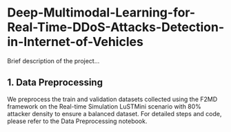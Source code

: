 # Deep-Multimodal-Learning-for-Real-Time-DDoS-Attacks-Detection-in-Internet-of-Vehicles
Brief description of the project...
## 1. Data Preprocessing
We preprocess the train and validation datasets collected using the F2MD framework on the Real-time Simulation LuSTMini scenario with 80% attacker density to ensure a balanced dataset.
For detailed steps and code, please refer to the Data Preprocessing notebook.
